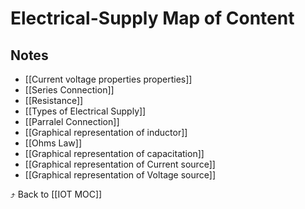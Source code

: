 # Electrical-Supply Map of Content


## Notes
- [[Current voltage properties properties]]
- [[Series Connection]]
- [[Resistance]]
- [[Types of Electrical Supply]]
- [[Parralel Connection]]
- [[Graphical representation of inductor]]
- [[Ohms Law]]
- [[Graphical representation of capacitation]]
- [[Graphical representation of Current source]]
- [[Graphical representation of Voltage source]]

⤴️ Back to [[IOT MOC]]